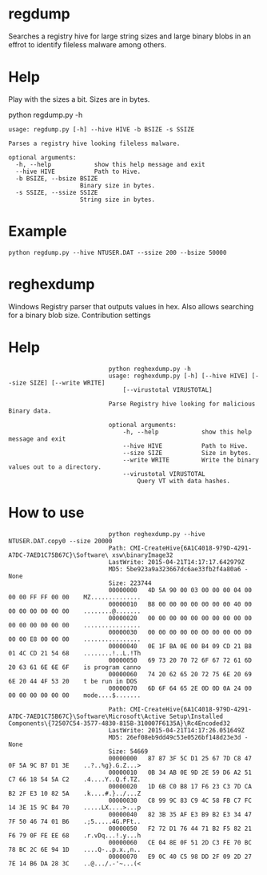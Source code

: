 # regdump
Searches a registry hive for large string sizes and large binary blobs in an effrot to identify fileless malware among others.

# Help

Play with the sizes a bit. Sizes are in bytes.

python regdump.py -h

    usage: regdump.py [-h] --hive HIVE -b BSIZE -s SSIZE

    Parses a registry hive looking fileless malware.

    optional arguments:
      -h, --help            show this help message and exit
      --hive HIVE           Path to Hive.
      -b BSIZE, --bsize BSIZE
                        Binary size in bytes.
      -s SSIZE, --ssize SSIZE
                        String size in bytes.

# Example

    python regdump.py --hive NTUSER.DAT --ssize 200 --bsize 50000

# reghexdump
Windows Registry parser that outputs values in hex. Also allows searching for a binary blob size.  Contribution settings 

Help
=====
                                python reghexdump.py -h
                                usage: reghexdump.py [-h] [--hive HIVE] [--size SIZE] [--write WRITE]
                                    [--virustotal VIRUSTOTAL]
                                
                                Parse Registry hive looking for malicious Binary data.
                                
                                optional arguments:
                                    -h, --help            show this help message and exit
                                    --hive HIVE           Path to Hive.
                                    --size SIZE           Size in bytes.
                                    --write WRITE         Write the binary values out to a directory.
                                    --virustotal VIRUSTOTAL
                                        Query VT with data hashes.

How to use
==========

                                python reghexdump.py --hive NTUSER.DAT.copy0 --size 20000
                                Path: CMI-CreateHive{6A1C4018-979D-4291-A7DC-7AED1C75B67C}\Software\ xsw\binaryImage32
                                LastWrite: 2015-04-21T14:17:17.642979Z
                                MD5: 5be923a9a323667dc6ae33fb2f4a80a6 - None
                                Size: 223744
                                00000000   4D 5A 90 00 03 00 00 00 04 00 00 00 FF FF 00 00    MZ..............
                                00000010   B8 00 00 00 00 00 00 00 40 00 00 00 00 00 00 00    ........@.......
                                00000020   00 00 00 00 00 00 00 00 00 00 00 00 00 00 00 00    ................
                                00000030   00 00 00 00 00 00 00 00 00 00 00 00 E8 00 00 00    ................
                                00000040   0E 1F BA 0E 00 B4 09 CD 21 B8 01 4C CD 21 54 68    ........!..L.!Th
                                00000050   69 73 20 70 72 6F 67 72 61 6D 20 63 61 6E 6E 6F    is program canno
                                00000060   74 20 62 65 20 72 75 6E 20 69 6E 20 44 4F 53 20    t be run in DOS
                                00000070   6D 6F 64 65 2E 0D 0D 0A 24 00 00 00 00 00 00 00    mode....$.......
                                
                                Path: CMI-CreateHive{6A1C4018-979D-4291-A7DC-7AED1C75B67C}\Software\Microsoft\Active Setup\Installed Components\{72507C54-3577-4830-815B-310007F6135A}\Rc4Encoded32
                                LastWrite: 2015-04-21T14:17:26.051649Z
                                MD5: 26ef08eb9dd49c53e0526bf148d23e3d - None
                                Size: 54669
                                00000000   87 87 3F 5C D1 25 67 7D C8 47 0F 5A 9C B7 D1 3E    ..?..%g}.G.Z...>
                                00000010   0B 34 AB 0E 9D 2E 59 D6 A2 51 C7 66 18 54 5A C2    .4....Y..Q.f.TZ.
                                00000020   1D 6B C0 B8 17 F6 23 C3 7D CA B2 2F E3 10 82 5A    .k....#.}../...Z
                                00000030   C8 99 9C 83 C9 4C 58 FB C7 FC 14 3E 15 9C B4 70    .....LX....>...p
                                00000040   82 3B 35 AF E3 B9 B2 E3 34 47 7F 50 46 74 01 B6    .;5.....4G.PFt..
                                00000050   F2 72 D1 76 44 71 B2 F5 82 21 F6 79 0F FE EE 68    .r.vDq...!.y...h
                                00000060   CE 04 8E 0F 51 2D C3 FE 70 BC 78 BC 2C 6E 94 1D    ....Q-..p.x.,n..
                                00000070   E9 0C 40 C5 98 DD 2F 09 2D 27 7E 14 B6 DA 28 3C    ..@.../.-'~...(<
